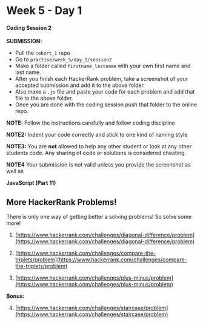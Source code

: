 # Week 5 - Day 1

#### Coding Session 2

**SUBMISSION:**

- Pull the `cohort_1` repo
- Go to `practise/week_5/day_1/session2` 
- Make a folder called `firstname_lastname` with your own first name and last name. 
- After you finish each HackerRank problem, take a screenshot of your accepted submission and add it to the above folder. 
- Also make a `.js` file and paste your code for each problem and add that file to the above folder.
- Once you are done with the coding session push that folder to the online repo.
 

**NOTE:** Follow the instructions carefully and follow coding discipline

**NOTE2:** Indent your code correctly and stick to one kind of naming style

**NOTE3:** You are **not** allowed to help any other student or look at any other students code. Any sharing of code or solutions is considered cheating.

**NOTE4** Your submission is not valid unless you provide the screenshot as well as 

**JavaScript (Part 11)**

## More HackerRank Problems!

There is only one way of getting better a solving problems! So solve some more!

1. [https://www.hackerrank.com/challenges/diagonal-difference/problem](https://www.hackerrank.com/challenges/diagonal-difference/problem)

2. [https://www.hackerrank.com/challenges/compare-the-triplets/problem](https://www.hackerrank.com/challenges/compare-the-triplets/problem)

3. [https://www.hackerrank.com/challenges/plus-minus/problem](https://www.hackerrank.com/challenges/plus-minus/problem)

**Bonus:**

4. [https://www.hackerrank.com/challenges/staircase/problem](https://www.hackerrank.com/challenges/staircase/problem)


